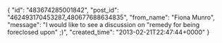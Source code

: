  {
   "id": "483674285001842",
   "post_id": "462493170453287_480677688634835",
   "from_name": "Fiona Munro",
   "message": "I would like to see a discussion on \"remedy for being foreclosed upon\"  ;)",
   "created_time": "2013-02-21T22:47:44+0000"
 }
